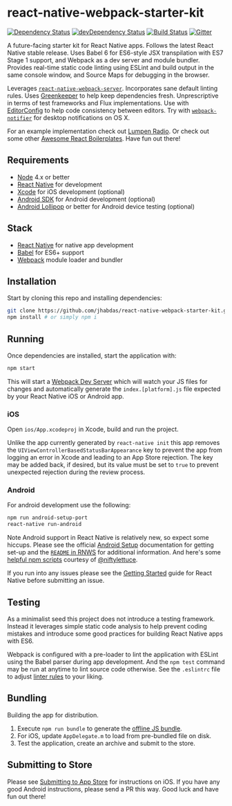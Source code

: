 # react-native-webpack-starter-kit

[![Dependency Status](https://david-dm.org/jhabdas/react-native-webpack-starter-kit.svg)](https://david-dm.org/jhabdas/react-native-webpack-starter-kit)
[![devDependency Status](https://david-dm.org/jhabdas/react-native-webpack-starter-kit/dev-status.svg)](https://david-dm.org/jhabdas/react-native-webpack-starter-kit#info=devDependencies)
[![Build Status](https://travis-ci.org/jhabdas/react-native-webpack-starter-kit.svg?branch=master)](https://travis-ci.org/jhabdas/react-native-webpack-starter-kit)
[![Gitter](https://img.shields.io/gitter/room/nwjs/nw.js.svg)](https://gitter.im/jhabdas/react-native-webpack-starter-kit)

A future-facing starter kit for React Native apps. Follows the latest React Native stable release. Uses Babel 6 for ES6-style JSX transpilation with ES7 Stage 1 support, and Webpack as a dev server and module bundler. Provides real-time static code linting using ESLint and build output in the same console window, and Source Maps for debugging in the browser.

Leverages [`react-native-webpack-server`](https://github.com/mjohnston/react-native-webpack-server). Incorporates sane default linting rules. Uses [Greenkeeper](https://github.com/greenkeeperio/greenkeeper) to help keep dependencies fresh. Unprescriptive in terms of test frameworks and Flux implementations. Use with [EditorConfig](http://editorconfig.org/) to help code consistency between editors. Try with [`webpack-notifier`](https://github.com/Turbo87/webpack-notifier) for desktop notifications on OS X.

For an example implementation check out [Lumpen Radio](https://github.com/jhabdas/lumpen-radio). Or check out some other [Awesome React Boilerplates](http://habd.as/awesome-react-boilerplates/#react-native). Have fun out there!

## Requirements

- [Node](https://nodejs.org) 4.x or better
- [React Native](http://facebook.github.io/react-native/docs/getting-started.html) for development
- [Xcode](https://developer.apple.com/xcode/) for iOS development (optional)
- [Android SDK](https://developer.android.com/sdk/) for Android development (optional)
- [Android Lollipop](https://www.android.com/versions/lollipop-5-0/) or better for Android device testing (optional)

## Stack

- [React Native](http://facebook.github.io/react-native/) for native app development
- [Babel](http://babeljs.io/) for ES6+ support
- [Webpack](https://webpack.github.io/) module loader and bundler

## Installation

Start by cloning this repo and installing dependencies:

```sh
git clone https://github.com/jhabdas/react-native-webpack-starter-kit.git react-native-kit && cd $_
npm install # or simply npm i
```

## Running

Once dependencies are installed, start the application with:

```sh
npm start
```

This will start a [Webpack Dev Server](https://github.com/webpack/webpack-dev-server) which will watch your JS files for changes and automatically generate the `index.[platform].js` file expected by your React Native iOS or Android app.

### iOS

Open `ios/App.xcodeproj` in Xcode, build and run the project.

Unlike the app currently generated by `react-native init` this app removes the `UIViewControllerBasedStatusBarAppearance` key to prevent the app from logging an error in Xcode and leading to an App Store rejection. The key may be added back, if desired, but its value must be set to `true` to prevent unexpected rejection during the review process.

### Android

For android development use the following:

```sh
npm run android-setup-port
react-native run-android
```

Note Android support in React Native is relatively new, so expect some hiccups. Please see the official [Android Setup](http://facebook.github.io/react-native/docs/android-setup.html#content) documentation for getting set-up and the [`README` in RNWS](https://github.com/mjohnston/react-native-webpack-server/blob/27218e70f655983aff99a8a31d258eda5254aaf6/README.md) for additional information. And here's some [helpful npm scripts](https://github.com/mjohnston/react-native-webpack-server/issues/65#issuecomment-151222398) courtesy of [@niftylettuce](https://github.com/niftylettuce).

If you run into any issues please see the [Getting Started](http://facebook.github.io/react-native/docs/getting-started.html) guide for React Native before submitting an issue.

## Testing

As a minimalist seed this project does not introduce a testing framework. Instead it leverages simple static code analysis to help prevent coding mistakes and introduce some good practices for building React Native apps with ES6.

Webpack is configured with a pre-loader to lint the application with ESLint using the Babel parser during app development. And the `npm test` command may be run at anytime to lint source code otherwise. See the `.eslintrc` file to adjust [linter rules](http://eslint.org/docs/rules/) to your liking.

## Bundling

Building the app for distribution.

1. Execute `npm run bundle` to generate the [offline JS bundle](https://facebook.github.io/react-native/docs/running-on-device-ios.html#using-offline-bundle).
2. For iOS, update `AppDelegate.m` to load from pre-bundled file on disk.
3. Test the application, create an archive and submit to the store.

## Submitting to Store

Please see [Submitting to App Store](http://habd.as/reflecting-on-react-native-development/#submitting-to-app-store) for instructions on iOS. If you have any good Android instructions, please send a PR this way. Good luck and have fun out there!
